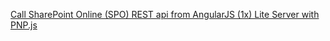[Call SharePoint Online (SPO) REST api from AngularJS (1x) Lite Server with PNP.js](http://www.spjeff.com/2018/09/16/call-sharepoint-online-spo-rest-api-from-angularjs-1x-lite-server-with-pnp-js/)